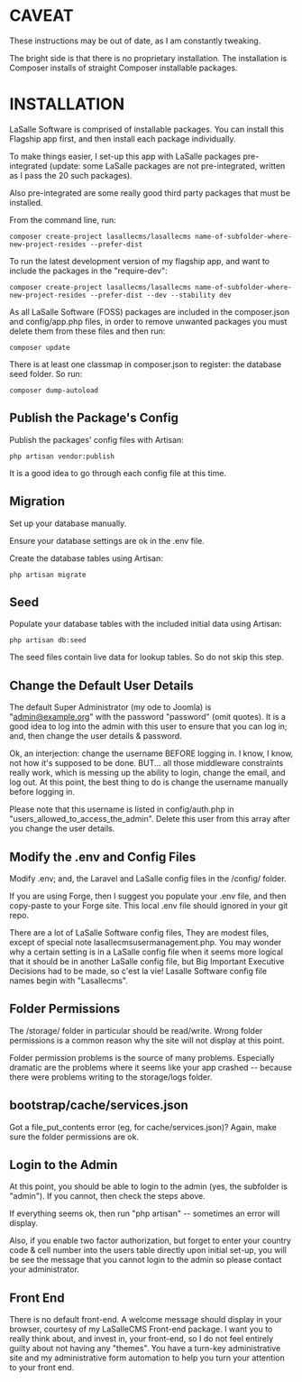 # CAVEAT

These instructions may be out of date, as I am constantly tweaking. 

The bright side is that there is no proprietary installation. The installation is Composer installs of straight Composer installable packages. 


# INSTALLATION

LaSalle Software is comprised of installable packages. You can install this Flagship app first, and then install each package individually. 

To make things easier, I set-up this app with LaSalle packages pre-integrated (update: some LaSalle packages are not pre-integrated, written as I pass the 20 such packages).

Also pre-integrated are some really good third party packages that must be installed. 
 
From the command line, run:
 
```
composer create-project lasallecms/lasallecms name-of-subfolder-where-new-project-resides --prefer-dist
```

To run the latest development version of my flagship app, and want to include the packages in the "require-dev":
 
```
composer create-project lasallecms/lasallecms name-of-subfolder-where-new-project-resides --prefer-dist --dev --stability dev
```

As all LaSalle Software (FOSS) packages are included in the composer.json and config/app.php files, in order to remove unwanted packages you must delete them from these files and then run:
 
```
composer update 
```

There is at least one classmap in composer.json to register: the database seed folder. So run:

```
composer dump-autoload
```


## Publish the Package's Config

Publish the packages' config files with Artisan:


```
php artisan vendor:publish
```

It is a good idea to go through each config file at this time. 

## Migration

Set up your database manually. 

Ensure your database settings are ok in the .env file.

Create the database tables using Artisan: 

```
php artisan migrate
```

## Seed

Populate your database tables with the included initial data using Artisan:

```
php artisan db:seed
```

The seed files contain live data for lookup tables. So do not skip this step.


## Change the Default User Details

The default Super Administrator (my ode to Joomla) is "admin@example.org" with the password "password" (omit quotes). It is a good idea to log into the admin with this user to ensure that you can log in; and, then change the user details & password. 

Ok, an interjection: change the username BEFORE logging in. I know, I know, not how it's supposed to be done. BUT... all those middleware constraints really work, which is messing up the ability to login, change the email, and log out. At this point, the best thing to do is change the username manually before logging in. 

Please note that this username is listed in config/auth.php in "users_allowed_to_access_the_admin". Delete this user from this array after you change the user details.

## Modify the .env and Config Files

Modify .env; and, the Laravel and LaSalle config files in the /config/ folder. 

If you are using Forge, then I suggest you populate your .env file, and then copy-paste to your Forge site. This local .env file should ignored in your git repo. 

There are a lot of LaSalle Software config files, They are modest files, except of special note lasallecmsusermanagement.php. You may wonder why a certain setting is in a LaSalle config file when it seems more logical that it should be in another LaSalle config file, but Big Important Executive Decisions had to be made, so c'est la vie! Lasalle Software config file names begin with "Lasallecms".

## Folder Permissions

The /storage/ folder in particular should be read/write. Wrong folder permissions is a common reason why the site will not display at this point. 

Folder permission problems is the source of many problems. Especially dramatic are the problems where it seems like your app crashed -- because there were problems writing to the storage/logs folder. 

## bootstrap/cache/services.json

Got a file_put_contents error (eg, for cache/services.json)? Again, make sure the folder permissions are ok. 

## Login to the Admin

At this point, you should be able to login to the admin (yes, the subfolder is "admin"). If you cannot, then check the steps above. 

If everything seems ok, then run "php artisan" -- sometimes an error will display. 

Also, if you enable two factor authorization, but forget to enter your country code & cell number into the users table directly upon initial set-up, you will be see the message that you cannot login to the admin so please contact your administrator.  

## Front End

There is no default front-end. A welcome message should display in your browser, courtesy of my LaSalleCMS Front-end package.  I want you to really think about, and invest in, your front-end, so I do not feel entirely guilty about not having any "themes". You have a turn-key administrative site and my administrative form automation to help you turn your attention to your front end. 

